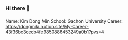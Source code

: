 ### Hi there 👋

###
Name: Kim Dong Min
School: Gachon University
Career:
https://dongmiki.notion.site/My-Career-43f36bc3cecb4fe9850886453249a0b1?pvs=4
###

<!--
**ihaha424/ihaha424** is a ✨ _special_ ✨ repository because its `README.md` (this file) appears on your GitHub profile.

Here are some ideas to get you started:

- 🔭 I’m currently working on ...
- 🌱 I’m currently learning ...
- 👯 I’m looking to collaborate on ...
- 🤔 I’m looking for help with ...
- 💬 Ask me about ...
- 📫 How to reach me: ...
- 😄 Pronouns: ...
- ⚡ Fun fact: ...
-->
